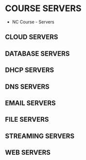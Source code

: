 # COURSE SERVERS

  - NC Course - Servers


## CLOUD SERVERS

## DATABASE SERVERS

## DHCP SERVERS

## DNS SERVERS

## EMAIL SERVERS

## FILE SERVERS

## STREAMING SERVERS

## WEB SERVERS
